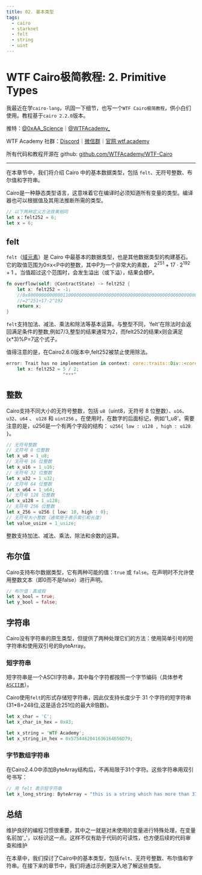 ```yaml
---
title: 02. 基本类型
tags:
  - cairo
  - starknet
  - felt
  - string
  - uint
---
```


# WTF Cairo极简教程: 2. Primitive Types

我最近在学`cairo-lang`，巩固一下细节，也写一个`WTF Cairo极简教程`，供小白们使用。教程基于`cairo 2.2.0`版本。

推特：[@0xAA_Science](https://twitter.com/0xAA_Science)｜[@WTFAcademy_](https://twitter.com/WTFAcademy_)

WTF Academy 社群：[Discord](https://discord.gg/5akcruXrsk)｜[微信群](https://docs.google.com/forms/d/e/1FAIpQLSe4KGT8Sh6sJ7hedQRuIYirOoZK_85miz3dw7vA1-YjodgJ-A/viewform?usp=sf_link)｜[官网 wtf.academy](https://wtf.academy)

所有代码和教程开源在 github: [github.com/WTFAcademy/WTF-Cairo](https://github.com/WTFAcademy/WTF-Cairo)

---

在本章节中，我们将介绍 Cairo 中的基本数据类型，包括 `felt`、无符号整数、布尔值和字符串。

Cairo是一种静态类型语言，这意味着它在编译时必须知道所有变量的类型。编译器也可以根据值及其用法推断所需的类型。

```rust
// 以下两种定义方法效果相同
let x：felt252 = 6;
let x = 6;
```

## felt

`felt`（[域元素](https://en.wikipedia.org/wiki/Field_(mathematics))）是 Cairo 中最基本的数据类型，也是其他数据类型的构建基石。它的取值范围为0&le;x&lt;P中的整数，其中P为一个非常大的素数， ${2^{251}} + 17 \cdot {2^{192}} + 1$  。当值超过这个范围时，会发生溢出（或下溢），结果会模P。

```rust
fn overflow(self: @ContractState) -> felt252 {
    let x: felt252 = -1;
    //0x800000000000011000000000000000000000000000000000000000000000000
    //=2^251+17⋅2^192
    return x;
}
```

`felt`支持加法、减法、乘法和除法等基本运算。与整型不同，'felt'在除法时会返回满足条件的整数,例如7/3,整型的结果通常为2，而felt252的结果x则会满足(x*3)%P=7这个式子。

值得注意的是，在Cairo2.6.0版本中,felt252被禁止使用除法。

```rust
error: Trait has no implementation in context: core::traits::Div::<core::felt252>
    let x: felt252 = 5 / 2;
                     ^***^
```

## 整数

Cairo支持不同大小的无符号整数，包括 `u8`（uint8，无符号 8 位整数）、`u16`、`u32`、`u64` 、 `u128` 和 `uint256` 。在使用时，在数字的后面标记，例如'1_u8'。需要注意的是，u256是一个有两个字段的结构： `u256{ low : u128 , high : u128 }`。

```rust
// 无符号整数
// 无符号 8 位整数
let x_u8 = 1_u8;
// 无符号 16 位整数
let x_u16 = 1_u16;
// 无符号 32 位整数
let x_u32 = 1_u32;
// 无符号 64 位整数
let x_u64 = 1_u64;
// 无符号 128 位整数
let x_u128 = 1_u128;
// 无符号 256 位整数
let x_256 = u256 { low: 10, high : 0};
// 无符号大小整数（通常用于表示索引和长度）
let value_usize = 1_usize;
```

整数支持加法、减法、乘法、除法和余数的运算。

## 布尔值

Cairo支持布尔数据类型，它有两种可能的值：`true` 或 `false`。在声明时不允许使用整数文本（即0而不是false）进行声明。

```rust
// 布尔值：真或假
let x_bool = true;
let y_bool = false;
```


## 字符串

Cairo没有字符串的原生类型，但提供了两种处理它们的方法：使用简单引号的短字符串和使用双引号的ByteArray。

### 短字符串

短字符串是一个ASCII字符串，其中每个字符都按照一个字节编码（具体参考[`ASCII表`](https://www.asciitable.com/)）。

Cairo使用`felt`的形式存储短字符串，因此仅支持长度少于 31 个字符的短字符串(31*8=248位,这是适合251位的最大8倍数)。

```rust
let x_char = 'C';
let x_char_in_hex = 0x43;

let x_string = 'WTF Academy';
let x_string_in_hex = 0x5754462041636164656D79;
```

### 字节数组字符串

在Cairo2.4.0中添加ByteArray结构后，不再局限于31个字符。这些字符串用双引号书写：

```rust
// 用 felt 表示短字符串
let x_long_string: ByteArray = "this is a string which has more than 31 characters";
```

## 总结

维护良好的编程习惯很重要，其中之一就是对未使用的变量进行特殊处理，在变量名前加'_'，以标识这一点。这样不仅有助于代码的可读性，也方便后续的代码审查和维护

在本章中，我们探讨了Cairo中的基本类型，包括`felt`、无符号整数、布尔值和字符串。在接下来的章节中，我们将通过示例更深入地了解这些类型。
